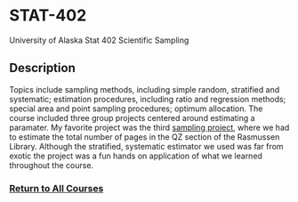 # STAT-402
University of Alaska Stat 402 Scientific Sampling

## Description
Topics include sampling methods, including simple random, stratified and systematic; estimation procedures, including ratio and regression methods; special area and point sampling procedures; optimum allocation. The course included three group projects centered around estimating a paramater. My favorite project was the third [sampling project](https://github.com/StefanoFochesatto/STAT-402/blob/main/Coursework/Sampling%20Project%20%233/Project3Final.pdf), where we had to estimate the total number of pages in the QZ section of the Rasmussen Library. Although the stratified, systematic estimator we used was far from exotic the project was a fun hands on application of what we learned throughout the course. 

### [Return to All Courses](https://github.com/StefanoFochesatto/Course-Work)
